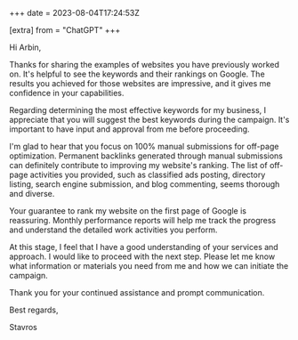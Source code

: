 +++
date = 2023-08-04T17:24:53Z

[extra]
from = "ChatGPT"
+++

Hi Arbin,

Thanks for sharing the examples of websites you have previously worked on. It's helpful to see the keywords and their rankings on Google. The results you achieved for those websites are impressive, and it gives me confidence in your capabilities.

Regarding determining the most effective keywords for my business, I appreciate that you will suggest the best keywords during the campaign. It's important to have input and approval from me before proceeding.

I'm glad to hear that you focus on 100% manual submissions for off-page optimization. Permanent backlinks generated through manual submissions can definitely contribute to improving my website's ranking. The list of off-page activities you provided, such as classified ads posting, directory listing, search engine submission, and blog commenting, seems thorough and diverse.

Your guarantee to rank my website on the first page of Google is reassuring. Monthly performance reports will help me track the progress and understand the detailed work activities you perform.

At this stage, I feel that I have a good understanding of your services and approach. I would like to proceed with the next step. Please let me know what information or materials you need from me and how we can initiate the campaign.

Thank you for your continued assistance and prompt communication.

Best regards,

Stavros
